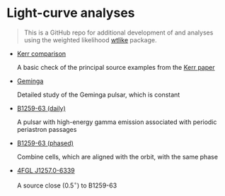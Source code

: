 # Light-curve analyses
> This is a GitHub repo for additional development of and analyses using the weighted likelihood   <a href='https://github.com/tburnett/wtlike'>wtlike</a> package.


* [Kerr comparison](kerr_comparison)

  A basic check of the principal source examples from the [Kerr paper](https://arxiv.org/pdf/1910.00140.pdf)
  
  
* [Geminga](geminga)

    Detailed study of the Geminga pulsar, which is constant
* [B1259-63 (daily)](B1259) 

    A pulsar with high-energy gamma emission associated with periodic periastron passages
    
* [B1259-63 (phased)](B1259_phased)

  Combine cells, which are aligned with the orbit, with the same phase

* [4FGL J1257.0-6339](P88Y3250)

    A source close ($0.5^\circ$) to B1259-63
    

